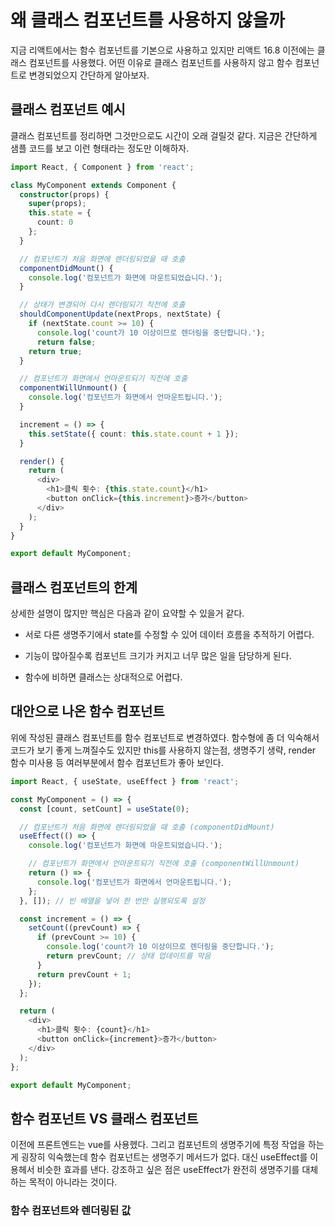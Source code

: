 # 왜 클래스 컴포넌트를 사용하지 않을까

지금 리액트에서는 함수 컴포넌트를 기본으로 사용하고 있지만 리액트 16.8 이전에는 클래스 컴포넌트를 사용했다. 어떤 이유로 클래스 컴포넌트를 사용하지 않고 함수 컴포넌트로 변경되었으지 간단하게 알아보자.

## 클래스 컴포넌트 예시

클래스 컴포넌트를 정리하면 그것만으로도 시간이 오래 걸릴것 같다. 지금은 간단하게 샘플 코드를 보고 이런 형태라는 정도만 이해하자.

```typescript
import React, { Component } from 'react';

class MyComponent extends Component {
  constructor(props) {
    super(props);
    this.state = {
      count: 0
    };
  }

  // 컴포넌트가 처음 화면에 렌더링되었을 때 호출
  componentDidMount() {
    console.log('컴포넌트가 화면에 마운트되었습니다.');
  }

  // 상태가 변경되어 다시 렌더링되기 직전에 호출
  shouldComponentUpdate(nextProps, nextState) {
    if (nextState.count >= 10) {
      console.log('count가 10 이상이므로 렌더링을 중단합니다.');
      return false;
    return true; 
  }

  // 컴포넌트가 화면에서 언마운트되기 직전에 호출
  componentWillUnmount() {
    console.log('컴포넌트가 화면에서 언마운트됩니다.');
  }

  increment = () => {
    this.setState({ count: this.state.count + 1 });
  }

  render() {
    return (
      <div>
        <h1>클릭 횟수: {this.state.count}</h1>
        <button onClick={this.increment}>증가</button>
      </div>
    );
  }
}

export default MyComponent;
```

## 클래스 컴포넌트의 한계

상세한 설명이 많지만 핵심은 다음과 같이 요약할 수 있을거 같다.

* 서로 다른 생명주기에서 state를 수정할 수 있어 데이터 흐름을 추적하기 어렵다.

* 기능이 많아질수록 컴포넌트 크기가 커지고 너무 많은 일을 담당하게 된다.

* 함수에 비하면 클래스는 상대적으로 어렵다.

## 대안으로 나온 함수 컴포넌트

위에 작성된 클래스 컴포넌트를 함수 컴포넌트로 변경하였다. 함수형에 좀 더 익숙해서 코드가 보기 좋게 느껴질수도 있지만 this를 사용하지 않는점, 생명주기 생략, render 함수 미사용 등 여러부분에서 함수 컴포넌트가 좋아 보인다.

```typescript
import React, { useState, useEffect } from 'react';

const MyComponent = () => {
  const [count, setCount] = useState(0);

  // 컴포넌트가 처음 화면에 렌더링되었을 때 호출 (componentDidMount)
  useEffect(() => {
    console.log('컴포넌트가 화면에 마운트되었습니다.');

    // 컴포넌트가 화면에서 언마운트되기 직전에 호출 (componentWillUnmount)
    return () => {
      console.log('컴포넌트가 화면에서 언마운트됩니다.');
    };
  }, []); // 빈 배열을 넣어 한 번만 실행되도록 설정

  const increment = () => {
    setCount((prevCount) => {
      if (prevCount >= 10) {
        console.log('count가 10 이상이므로 렌더링을 중단합니다.');
        return prevCount; // 상태 업데이트를 막음
      }
      return prevCount + 1;
    });
  };

  return (
    <div>
      <h1>클릭 횟수: {count}</h1>
      <button onClick={increment}>증가</button>
    </div>
  );
};

export default MyComponent;
```

## 함수 컴포넌트 VS 클래스 컴포넌트

이전에 프론트엔드는 vue를 사용헸다. 그리고 컴포넌트의 생명주기에 특정 작업을 하는게 굉장히 익숙했는데 함수 컴포넌트는 생명주기 메서드가 없다. 대신 useEffect를 이용헤서 비슷한 효과를 낸다. 강조하고 싶은 점은 useEffect가 완전히 생명주기를 대체하는 목적이 아니라는 것이다.

### 함수 컴포넌트와 렌더링된 값
